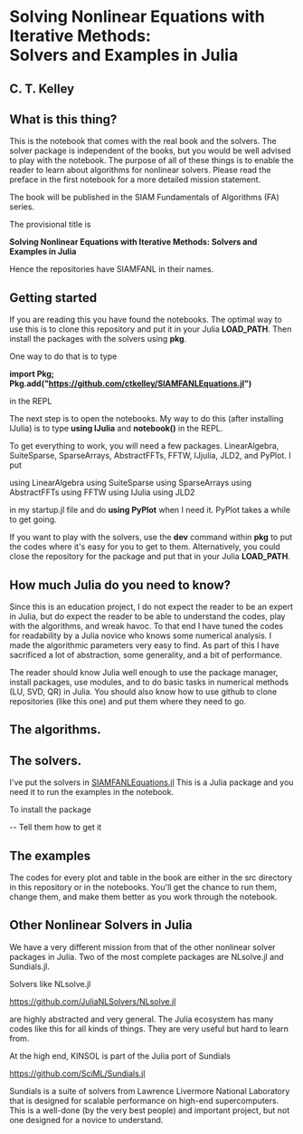 # Solving Nonlinear Equations with Iterative Methods: <br> Solvers and Examples in Julia

## C. T. Kelley

## What is this thing?

This is the notebook that comes with the real book and the solvers. The solver
package is independent of the books, but you would be well advised to 
play with the notebook. The purpose of all of these things is to enable
the reader to learn about algorithms for nonlinear solvers. Please read the preface in 
the first notebook for a more detailed mission statement.

The book will be published in the SIAM Fundamentals of Algorithms (FA) series.

The provisional title is

**Solving Nonlinear Equations with Iterative Methods: Solvers and Examples in Julia**

Hence the repositories have SIAMFANL in their names.

## Getting started

If you are reading this you have found the notebooks. The optimal way to use this is
to clone this repository and put it in your Julia **LOAD_PATH**. Then install the packages with the solvers using **pkg**.

One way to do that is to type

**import Pkg; Pkg.add("https://github.com/ctkelley/SIAMFANLEquations.jl")**

in the REPL

The next step is to open the notebooks. My way to do this (after installing IJulia) is to type **using IJulia** and  **notebook()** in the REPL. 

To get everything to work, you will need a few packages. LinearAlgebra, SuiteSparse, SparseArrays, AbstractFFTs, FFTW, IJjulia, JLD2, and PyPlot. I put 

using LinearAlgebra
using SuiteSparse
using SparseArrays
using AbstractFFTs
using FFTW
using IJulia
using JLD2

in my startup.jl file and do **using PyPlot** when I need it. PyPlot takes a while to get going.

If you want to play with the solvers, use the **dev** command within **pkg** to put the codes where it's easy for you to
get to them. Alternatively, you could close the repository for the package and put that in your Julia **LOAD_PATH**.

## How much Julia do you need to know? ##

Since this is an education project, I do not expect the reader to be an expert
in Julia, but do expect the reader to be able to understand the codes, 
play with the algorithms, and wreak havoc. To that end I have tuned the 
codes for readability by a Julia novice who knows some numerical analysis. I made the algorithmic parameters very easy to find. As part of this I have sacrificed a lot of abstraction, some generality, and a bit of performance.

The reader should know Julia well enough to use the package manager, install packages, use modules, and to do basic tasks in 
numerical methods (LU, SVD, QR) in Julia. You should also know how to use github to clone repositories (like this one) and put them where they need to go.

## The algorithms.



## The solvers.
I've put the solvers in [SIAMFANLEquations.jl](https://github.com/ctkelley/SIAMFANLEquations.jl) 
This is a Julia package and you need it to run the examples in the notebook.

To install the package

-- Tell them how to get it

## The examples

The codes for every plot and table in the book are either in the src directory in this repository or in the notebooks. You'll get the chance to run them, change them, and make them better as you work through the notebook.

## Other Nonlinear Solvers in Julia

We have a very different mission from that of the other nonlinear solver
packages in Julia. Two of the most complete packages are NLsolve.jl and Sundials.jl.

Solvers like NLsolve.jl

https://github.com/JuliaNLSolvers/NLsolve.jl

are highly abstracted and very general. The Julia ecosystem has many 
codes like this for all kinds of things. They are very useful but hard to learn from.

At the high end, KINSOL is part of the Julia port of Sundials

https://github.com/SciML/Sundials.jl

Sundials is a suite of solvers from Lawrence Livermore National 
Laboratory that is designed for scalable performance on high-end
supercomputers. This is a well-done (by the very best people) and important project, but not one designed
for a novice to understand.

